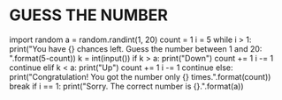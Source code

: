 # GUESS THE NUMBER

import random
a = random.randint(1, 20)
count = 1
i = 5
while i > 1:
  print("You have {} chances left. Guess the number between 1 and 20: ".format(5-count))
  k = int(input())
  if k > a:
    print("Down")
    count += 1
    i -= 1
    continue
  elif k < a:
    print("Up")
    count += 1
    i -= 1
    continue
  else:
    print("Congratulation! You got the number only {} times.".format(count))
    break
if i == 1:
  print("Sorry. The correct number is {}.".format(a))
